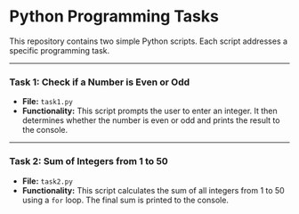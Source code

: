 # Python Programming Tasks

This repository contains two simple Python scripts. Each script addresses a specific programming task.

---

### Task 1: Check if a Number is Even or Odd

-   **File:** `task1.py`
-   **Functionality:** This script prompts the user to enter an integer. It then determines whether the number is even or odd and prints the result to the console.

---

### Task 2: Sum of Integers from 1 to 50

-   **File:** `task2.py`
-   **Functionality:** This script calculates the sum of all integers from 1 to 50 using a `for` loop. The final sum is printed to the console.
